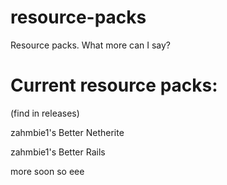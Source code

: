 # resource-packs
Resource packs. What more can I say?

# Current resource packs:
(find in releases)

zahmbie1's Better Netherite

zahmbie1's Better Rails

more soon so eee

